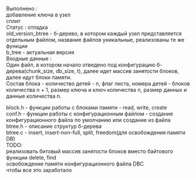 Выполнено : <br>
добавление ключа в узел<br>
cплит<br>
Статус : отладка<br>
old_version_btree - б-дерево, в котором каждый узел представляется отдельным файлом, название файлов уникальные, реализованы те же функции<br>
b_tree - актуальная версия<br>
Входные данные :<br>
Один файл, в котором начало отведено под конфигурацию б-дерева(chunk_size, db_size, t), далее идет массив занятости блоков, далее идут блоки памяти.<br>
Состав блока - количество детей - n, флаг листа, номера детей - блоков количества n + 1, размер ключа и ключ количества n, размер данных и данные количества n.<br>

block.h - функции работы с блоками памяти - read, write, create<br>
conf.h - функции работы с конфигурационным файлом - создание конфигурационного файла по умолчанию или создание из файла<br>
btree.h - описание структур б-дерева<br>
btree.c - insert, insert-non-full, split, freedom(для освобождения памяти DB)<br>
TODO:<br>
реализовать битовый массив занятости блоков вместо байтового<br>
функции delete, find<br>
освобождение памяти конфигурационного файла DBC<br>
чтобы все это заработало<br>
